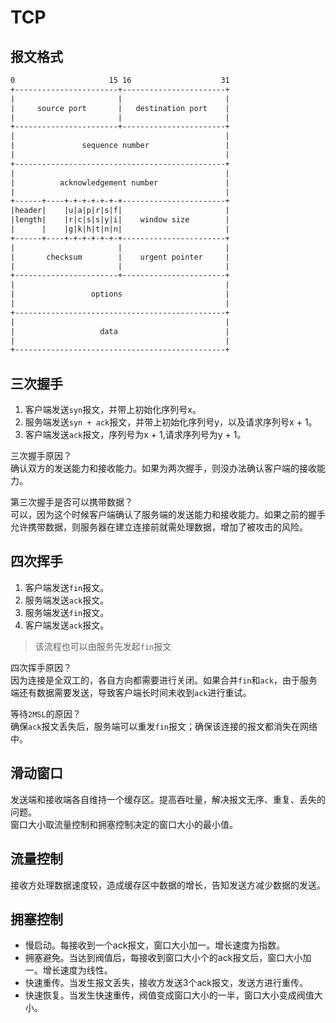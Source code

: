 # TCP

## 报文格式

```txt
0                     15 16                    31
+-----------------------+-----------------------+
|                       |                       |
|     source port       |   destination port    |
|                       |                       |
+-----------------------+-----------------------+
|                                               |
|               sequence number                 |
|                                               |
+-----------------------------------------------+
|                                               |
|          acknowledgement number               |
|                                               |
+------+----+-+-+-+-+-+-+-----------------------+
|header|    |u|a|p|r|s|f|                       |
|length|    |r|c|s|s|y|i|    window size        |
|      |    |g|k|h|t|n|n|                       |
+------+----+-+-+-+-+-+-+-----------------------+
|                       |                       |
|       checksum        |    urgent pointer     |
|                       |                       |
+-----------------------+-----------------------+
|                                               |
|                 options                       |
|                                               |
+-----------------------------------------------+
|                                               |
|                   data                        |
|                                               |
+-----------------------------------------------+
```

## 三次握手

1. 客户端发送`syn`报文，并带上初始化序列号x。
2. 服务端发送`syn + ack`报文，并带上初始化序列号y，以及请求序列号x + 1。
3. 客户端发送`ack`报文，序列号为x + 1,请求序列号为y + 1。

三次握手原因？\
确认双方的发送能力和接收能力。如果为两次握手，则没办法确认客户端的接收能力。

第三次握手是否可以携带数据？\
可以，因为这个时候客户端确认了服务端的发送能力和接收能力。如果之前的握手允许携带数据，则服务器在建立连接前就需处理数据，增加了被攻击的风险。

## 四次挥手

1. 客户端发送`fin`报文。
2. 服务端发送`ack`报文。
3. 服务端发送`fin`报文。
4. 客户端发送`ack`报文。

> 该流程也可以由服务先发起`fin`报文

四次挥手原因？\
因为连接是全双工的，各自方向都需要进行关闭。如果合并`fin`和`ack`，由于服务端还有数据需要发送，导致客户端长时间未收到`ack`进行重试。

等待`2MSL`的原因？\
确保`ack`报文丢失后，服务端可以重发`fin`报文；确保该连接的报文都消失在网络中。

## 滑动窗口

发送端和接收端各自维持一个缓存区。提高吞吐量，解决报文无序、重复、丢失的问题。\
窗口大小取流量控制和拥塞控制决定的窗口大小的最小值。

## 流量控制

接收方处理数据速度较，造成缓存区中数据的增长，告知发送方减少数据的发送。

## 拥塞控制

* 慢启动。每接收到一个ack报文，窗口大小加一。增长速度为指数。
* 拥塞避免。当达到阀值后，每接收到窗口大小个的ack报文后，窗口大小加一。增长速度为线性。
* 快速重传。当发生报文丢失，接收方发送3个ack报文，发送方进行重传。
* 快速恢复。当发生快速重传，阀值变成窗口大小的一半，窗口大小变成阀值大小。
